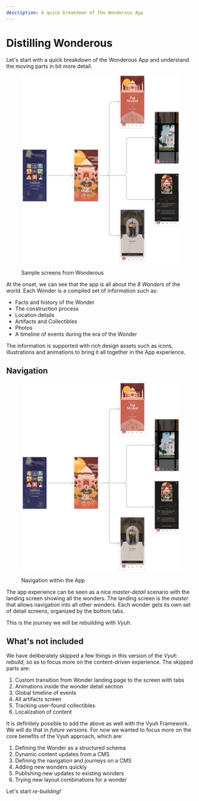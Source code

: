 ```yaml
---
description: A quick breakdown of the Wonderous App
---
```


# Distilling Wonderous

Let's start with a quick breakdown of the Wonderous App and understand the moving parts in bit more detail.

<figure><img src="../../.gitbook/assets/image (1) (1) (1) (1).png" alt=""><figcaption><p>Sample screens from Wonderous</p></figcaption></figure>

At the onset, we can see that the app is all about the _8 Wonders_ of the world. Each Wonder is a compiled set of information such as:

* Facts and history of the Wonder
* The construction process
* Location details
* Artifacts and Collectibles
* Photos
* A timeline of events during the era of the Wonder

The information is supported with rich design assets such as icons, illustrations and animations to bring it all together in the App experience.

## Navigation

<figure><img src="../../.gitbook/assets/image (1) (1) (1) (1) (1).png" alt=""><figcaption><p>Navigation within the App</p></figcaption></figure>

The app experience can be seen as a nice _master-detail_ scenario with the landing screen showing all the wonders. The landing screen is the _master_ that allows navigation into all other wonders. Each wonder gets its own set of detail screens, organized by the bottom tabs.

This is the journey we will be rebuilding with _Vyuh_.

## What's not included

We have deliberately skipped a few things in this version of the _Vyuh rebuild_, so as to focus more on the content-driven experience. The skipped parts are:

1. Custom transition from Wonder landing page to the screen with tabs
2. Animations inside the wonder detail section
3. Global timeline of events
4. All artifacts screen
5. Tracking user-found collectibles
6. Localization of content

It is definitely possible to add the above as well with the Vyuh Framework. We will do that in _future versions_. For now we wanted to focus more on the core benefits of the Vyuh approach, which are:

1. Defining the Wonder as a structured schema
2. Dynamic content updates from a CMS
3. Defining the navigation and journeys on a CMS
4. Adding new wonders quickly
5. Publishing new updates to existing wonders
6. Trying new layout combinations for a wonder

Let's start _re-building!_

